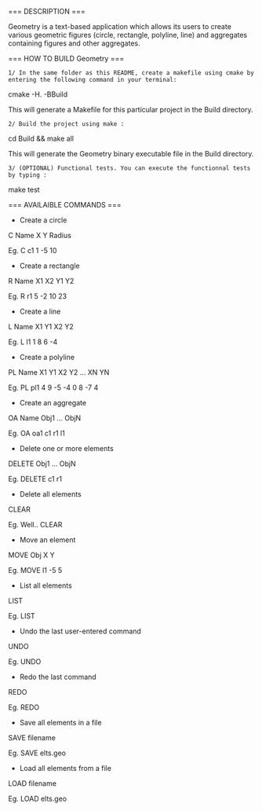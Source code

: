 === DESCRIPTION ===

Geometry is a text-based application which allows its users to create various geometric figures (circle, rectangle, polyline, line) and aggregates containing figures and other aggregates.


=== HOW TO BUILD Geometry ===

    1/ In the same folder as this README, create a makefile using cmake by entering the following command in your terminal:

cmake -H. -BBuild

This will generate a Makefile for this particular project in the Build directory.


    2/ Build the project using make :

cd Build && make all

This will generate the Geometry binary executable file in the Build directory.


    3/ (OPTIONAL) Functional tests. You can execute the functionnal tests by typing :

make test


=== AVAILAIBLE COMMANDS ===

* Create a circle

C Name X Y Radius

Eg. C c1 1 -5 10

* Create a rectangle

R Name X1 X2 Y1 Y2

Eg. R r1 5 -2 10 23

* Create a line

L Name X1 Y1 X2 Y2

Eg. L l1 1 8 6 -4

* Create a polyline

PL Name X1 Y1 X2 Y2 ... XN YN

Eg. PL pl1 4 9 -5 -4 0 8 -7 4

* Create an aggregate

OA Name Obj1 ... ObjN

Eg. OA oa1 c1 r1 l1

* Delete one or more elements

DELETE Obj1 ... ObjN

Eg. DELETE c1 r1

* Delete all elements

CLEAR

Eg. Well.. CLEAR

* Move an element

MOVE Obj X Y

Eg. MOVE l1 -5 5

* List all elements

LIST

Eg. LIST

* Undo the last user-entered command

UNDO

Eg. UNDO

* Redo the last command

REDO

Eg. REDO

* Save all elements in a file

SAVE filename

Eg. SAVE elts.geo

* Load all elements from a file

LOAD filename

Eg. LOAD elts.geo

